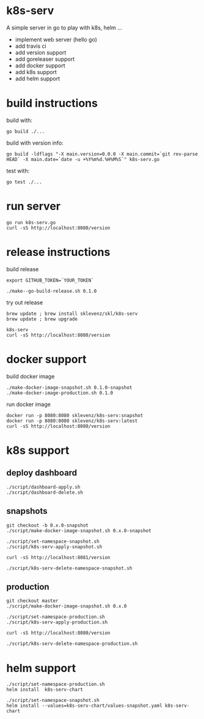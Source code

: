 # k8s-serv

A simple server in go to play with k8s, helm ...

- implement web server (hello go)
- add travis ci
- add version support
- add goreleaser support
- add docker support
- add k8s support
- add helm support

# build instructions


build with:
```
go build ./...
```
build with version info:
```
go build -ldflags "-X main.version=0.0.0 -X main.commit=`git rev-parse HEAD` -X main.date=`date -u +%Y%m%d.%H%M%S`" k8s-serv.go
```

test with:
```
go test ./...
```

# run server

```
go run k8s-serv.go
curl -sS http://localhost:8080/version
```

# release instructions

build release
```
export GITHUB_TOKEN=`YOUR_TOKEN`

./make--go-build-release.sh 0.1.0

```
try out release

```
brew update ; brew install sklevenz/skl/k8s-serv
brew update ; brew upgrade

k8s-serv
curl -sS http://localhost:8080/version
```

# docker support

build docker image

```
./make-docker-image-snapshot.sh 0.1.0-snapshot
./make-docker-image-production.sh 0.1.0
```

run docker image

```
docker run -p 8080:8080 sklevenz/k8s-serv:snapshot
docker run -p 8080:8080 sklevenz/k8s-serv:latest
curl -sS http://localhost:8080/version
```

# k8s support

## deploy dashboard

````
./script/dashboard-apply.sh
./script/dashboard-delete.sh
````


## snapshots

````
git checkout -b 0.x.0-snapshot
./script/make-docker-image-snapshot.sh 0.x.0-snapshot

./script/set-namespace-snapshot.sh
./script/k8s-serv-apply-snapshot.sh

curl -sS http://localhost:8081/version

./script/k8s-serv-delete-namespace-snapshot.sh
````

## production

````
git checkout master
./script/make-docker-image-snapshot.sh 0.x.0

./script/set-namespace-production.sh
./script/k8s-serv-apply-production.sh

curl -sS http://localhost:8080/version

./script/k8s-serv-delete-namespace-production.sh
````

# helm support

````
./script/set-namespace-production.sh
helm install  k8s-serv-chart

./script/set-namespace-snapshot.sh
helm install --values=k8s-serv-chart/values-snapshot.yaml k8s-serv-chart
````
